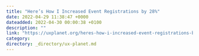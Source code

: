 ```yaml
---
title: "Here’s How I Increased Event Registrations by 28%"
date: 2022-04-29 11:38:47 +0000
dateadded: 2022-04-30 00:00:38 +0100
description: ""
link: "https://uxplanet.org/heres-how-i-increased-event-registrations-by-28-3cfdcff2733c?source=rss----819cc2aaeee0---4"
category:
directory: _directory/ux-planet.md
---
```

